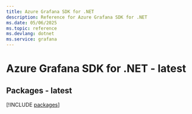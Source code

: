 ```yaml
---
title: Azure Grafana SDK for .NET
description: Reference for Azure Grafana SDK for .NET
ms.date: 05/06/2025
ms.topic: reference
ms.devlang: dotnet
ms.service: grafana
---
```

# Azure Grafana SDK for .NET - latest
## Packages - latest
[!INCLUDE [packages](grafana-index.md)]
